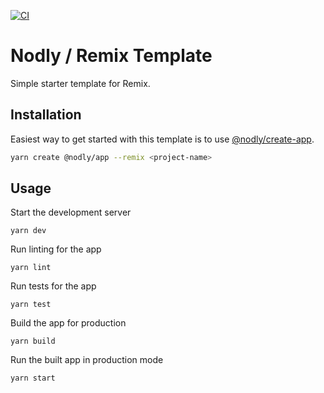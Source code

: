 [![CI](https://github.com/nodly/remix-template/actions/workflows/ci.yml/badge.svg)](https://github.com/nodly/remix-template/actions/workflows/ci.yml)

# Nodly / Remix Template

Simple starter template for Remix.

## Installation

Easiest way to get started with this template is to use [@nodly/create-app](https://github.com/nodly/create-app).

```sh
yarn create @nodly/app --remix <project-name>
```

## Usage

Start the development server

```
yarn dev
```

Run linting for the app

```
yarn lint
```

Run tests for the app

```
yarn test
```

Build the app for production

```
yarn build
```

Run the built app in production mode

```
yarn start
```
